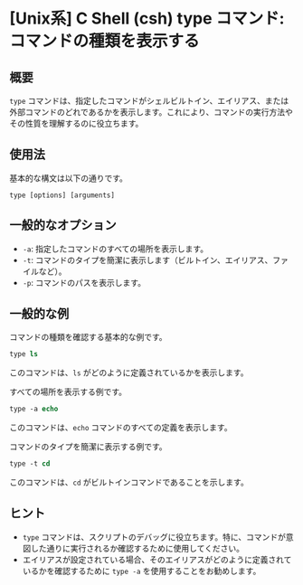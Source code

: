 # [Unix系] C Shell (csh) type コマンド: コマンドの種類を表示する

## 概要
`type` コマンドは、指定したコマンドがシェルビルトイン、エイリアス、または外部コマンドのどれであるかを表示します。これにより、コマンドの実行方法やその性質を理解するのに役立ちます。

## 使用法
基本的な構文は以下の通りです。

```
type [options] [arguments]
```

## 一般的なオプション
- `-a`: 指定したコマンドのすべての場所を表示します。
- `-t`: コマンドのタイプを簡潔に表示します（ビルトイン、エイリアス、ファイルなど）。
- `-p`: コマンドのパスを表示します。

## 一般的な例
コマンドの種類を確認する基本的な例です。

```csh
type ls
```
このコマンドは、`ls` がどのように定義されているかを表示します。

すべての場所を表示する例です。

```csh
type -a echo
```
このコマンドは、`echo` コマンドのすべての定義を表示します。

コマンドのタイプを簡潔に表示する例です。

```csh
type -t cd
```
このコマンドは、`cd` がビルトインコマンドであることを示します。

## ヒント
- `type` コマンドは、スクリプトのデバッグに役立ちます。特に、コマンドが意図した通りに実行されるか確認するために使用してください。
- エイリアスが設定されている場合、そのエイリアスがどのように定義されているかを確認するために `type -a` を使用することをお勧めします。